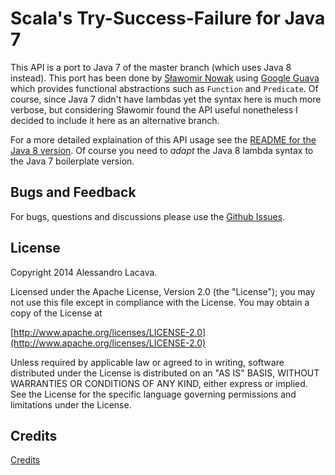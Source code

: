 # Scala's Try-Success-Failure for Java 7 #

This API is a port to Java 7 of the master branch (which uses Java 8 instead). This port has been done by
[Sławomir Nowak](https://github.com/slnowak) using [Google Guava](https://github.com/google/guava) which provides
functional abstractions such as `Function` and `Predicate`.
Of course, since Java 7 didn't have lambdas yet the syntax here is much
more verbose, but considering Sławomir found the API useful nonetheless I decided to include it here as
an alternative branch.

For a more detailed explaination of this API usage see the
[README for the Java 8 version](https://github.com/lambdista/try). Of course you need to *adapt* the Java 8 lambda
syntax to the Java 7 boilerplate version.

## Bugs and Feedback ##
For bugs, questions and discussions please use the [Github Issues](https://github.com/lambdista/try/issues).

## License ##
Copyright 2014 Alessandro Lacava.

Licensed under the Apache License, Version 2.0 (the "License"); you may not use this file except in compliance
with the License. You may obtain a copy of the License at

[http://www.apache.org/licenses/LICENSE-2.0](http://www.apache.org/licenses/LICENSE-2.0)

Unless required by applicable law or agreed to in writing, software distributed under the License is distributed on an
"AS IS" BASIS, WITHOUT WARRANTIES OR CONDITIONS OF ANY KIND, either express or implied.
See the License for the specific language governing permissions and limitations under the License.

## Credits ##
[Credits](https://github.com/lambdista/try/blob/master/CREDITS.md)

